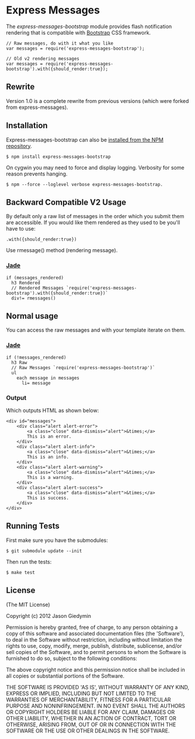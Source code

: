 # Express Messages
      
The _express-messages-bootstrap_ module provides flash notification rendering that is compatible with [Bootstrap](http://twitter.github.com/bootstrap/) CSS framework. 

    // Raw messages, do with it what you like
    var messages = require('express-messages-bootstrap');

    // Old v2 rendering messages
    var messages = require('express-messages-bootstrap').with({should_render:true});

## Rewrite

Version 1.0 is a complete rewrite from previous versions (which were forked from express-messages).


## Installation

Express-messages-bootstrap can also be [installed from the NPM repository](http://search.npmjs.org/#/express-messages-bootstrap).

    $ npm install express-messages-bootstrap

On cygwin you may need to force and display logging. Verbosity for some reason prevents hanging.

    $ npm --force --loglevel verbose express-messages-bootstrap.


## Backward Compatible V2 Usage

By default only a raw list of messages in the order which you submit them are accessible. If you would
like them rendered as they used to be you'll have to use:

    .with({should_render:true})

Use rmessage() method (rendering message).


### [Jade](http://jade-lang.com/)

    if (messages_rendered)
      h3 Rendered
      // Rendered Messages `require('express-messages-bootstrap').with({should_render:true})`
      div!= rmessages()


## Normal usage

You can access the raw messages and with your template iterate on them.


### [Jade](http://jade-lang.com/)

    if (!messages_rendered)
      h3 Raw
      // Raw Messages `require('express-messages-bootstrap')`
      ul
        each message in messages
          li= message


### Output

Which outputs HTML as shown below:

    <div id="messages">
        <div class="alert alert-error">
            <a class="close" data-dismiss="alert">&times;</a>
            This is an error.
        </div>
        <div class="alert alert-info">
            <a class="close" data-dismiss="alert">&times;</a>
            This is an info.
        </div>
        <div class="alert alert-warning">
            <a class="close" data-dismiss="alert">&times;</a>
            This is a warning.
        </div>
        <div class="alert alert-success">
            <a class="close" data-dismiss="alert">&times;</a>
            This is success.
        </div>
    </div>

## Running Tests

First make sure you have the submodules:

    $ git submodule update --init

Then run the tests:

    $ make test

## License 

(The MIT License)

Copyright (c) 2012 Jason Giedymin

Permission is hereby granted, free of charge, to any person obtaining
a copy of this software and associated documentation files (the
'Software'), to deal in the Software without restriction, including
without limitation the rights to use, copy, modify, merge, publish,
distribute, sublicense, and/or sell copies of the Software, and to
permit persons to whom the Software is furnished to do so, subject to
the following conditions:

The above copyright notice and this permission notice shall be
included in all copies or substantial portions of the Software.

THE SOFTWARE IS PROVIDED 'AS IS', WITHOUT WARRANTY OF ANY KIND,
EXPRESS OR IMPLIED, INCLUDING BUT NOT LIMITED TO THE WARRANTIES OF
MERCHANTABILITY, FITNESS FOR A PARTICULAR PURPOSE AND NONINFRINGEMENT.
IN NO EVENT SHALL THE AUTHORS OR COPYRIGHT HOLDERS BE LIABLE FOR ANY
CLAIM, DAMAGES OR OTHER LIABILITY, WHETHER IN AN ACTION OF CONTRACT,
TORT OR OTHERWISE, ARISING FROM, OUT OF OR IN CONNECTION WITH THE
SOFTWARE OR THE USE OR OTHER DEALINGS IN THE SOFTWARE.
